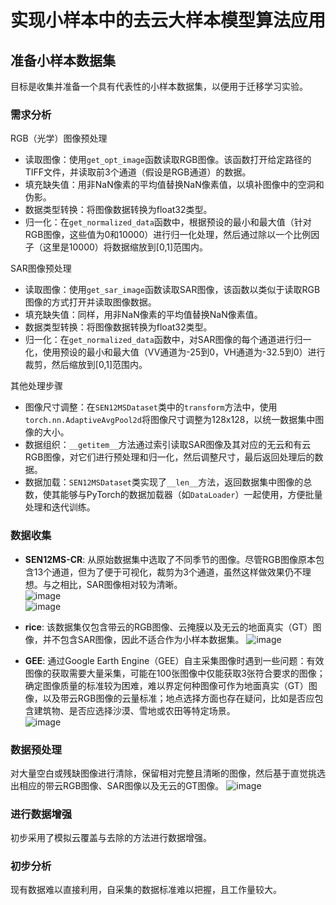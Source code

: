 # 实现小样本中的去云大样本模型算法应用

## 准备小样本数据集

目标是收集并准备一个具有代表性的小样本数据集，以便用于迁移学习实验。

### 需求分析

RGB（光学）图像预处理
- 读取图像：使用`get_opt_image`函数读取RGB图像。该函数打开给定路径的TIFF文件，并读取前3个通道（假设是RGB通道）的数据。
- 填充缺失值：用非NaN像素的平均值替换NaN像素值，以填补图像中的空洞和伪影。
- 数据类型转换：将图像数据转换为float32类型。
- 归一化：在`get_normalized_data`函数中，根据预设的最小和最大值（针对RGB图像，这些值为0和10000）进行归一化处理，然后通过除以一个比例因子（这里是10000）将数据缩放到[0,1]范围内。

SAR图像预处理
- 读取图像：使用`get_sar_image`函数读取SAR图像，该函数以类似于读取RGB图像的方式打开并读取图像数据。
- 填充缺失值：同样，用非NaN像素的平均值替换NaN像素值。
- 数据类型转换：将图像数据转换为float32类型。
- 归一化：在`get_normalized_data`函数中，对SAR图像的每个通道进行归一化，使用预设的最小和最大值（VV通道为-25到0，VH通道为-32.5到0）进行裁剪，然后缩放到[0,1]范围内。

其他处理步骤
- 图像尺寸调整：在`SEN12MSDataset`类中的`transform`方法中，使用`torch.nn.AdaptiveAvgPool2d`将图像尺寸调整为128x128，以统一数据集中图像的大小。
- 数据组织：`__getitem__`方法通过索引读取SAR图像及其对应的无云和有云RGB图像，对它们进行预处理和归一化，然后调整尺寸，最后返回处理后的数据。
- 数据加载：`SEN12MSDataset`类实现了`__len__`方法，返回数据集中图像的总数，使其能够与PyTorch的数据加载器（如`DataLoader`）一起使用，方便批量处理和迭代训练。

### 数据收集

- **SEN12MS-CR**: 从原始数据集中选取了不同季节的图像。尽管RGB图像原本包含13个通道，但为了便于可视化，裁剪为3个通道，虽然这样做效果仍不理想。与之相比，SAR图像相对较为清晰。  
![image](https://github.com/ZYJ-Group/Tanghy/assets/94824386/86111a2a-f90c-4356-9b18-9a74364675e6)  
![image](https://github.com/ZYJ-Group/Tanghy/assets/94824386/74192c09-c10a-414e-afa7-94bd85d0368a)  

- **rice**: 该数据集仅包含带云的RGB图像、云掩膜以及无云的地面真实（GT）图像，并不包含SAR图像，因此不适合作为小样本数据集。
![image](https://github.com/ZYJ-Group/Tanghy/assets/94824386/34aa66f8-fece-4ae9-bb64-a01c10d0af8e)  


- **GEE**: 通过Google Earth Engine（GEE）自主采集图像时遇到一些问题：有效图像的获取需要大量采集，可能在100张图像中仅能获取3张符合要求的图像；确定图像质量的标准较为困难，难以界定何种图像可作为地面真实（GT）图像，以及带云RGB图像的云量标准；地点选择方面也存在疑问，比如是否应包含建筑物、是否应选择沙漠、雪地或农田等特定场景。  
![image](https://github.com/ZYJ-Group/Tanghy/assets/94824386/9bdea631-a429-4d6e-a4a5-a2b75fcc59ff)  


### 数据预处理

对大量空白或残缺图像进行清除，保留相对完整且清晰的图像，然后基于直觉挑选出相应的带云RGB图像、SAR图像以及无云的GT图像。
![image](https://github.com/ZYJ-Group/Tanghy/assets/94824386/cddfbbef-56ae-4441-a0e3-216a22843f7f)


### 进行数据增强

初步采用了模拟云覆盖与去除的方法进行数据增强。

### 初步分析

现有数据难以直接利用，自采集的数据标准难以把握，且工作量较大。
